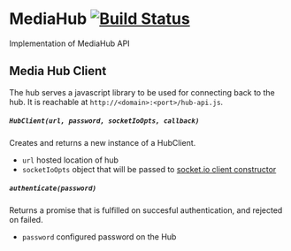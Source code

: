 MediaHub [![Build Status](https://travis-ci.org/Colum-SMA-Dev/MediaHub.svg?branch=master)](https://travis-ci.org/Colum-SMA-Dev/MediaHub)
========

Implementation of MediaHub API

Media Hub Client
--------

The hub serves a javascript library to be used for connecting back to the hub.  It is reachable at `http://<domain>:<port>/hub-api.js`.  

##### `HubClient(url, password, socketIoOpts, callback)`

Creates and returns a new instance of a HubClient.  

* `url` hosted location of hub
* `socketIoOpts` object that will be passed to [socket.io client constructor](http://socket.io/docs/client-api/)

##### `authenticate(password)`

Returns a promise that is fulfilled on succesful authentication, and rejected on failed.

* `password` configured password on the Hub
